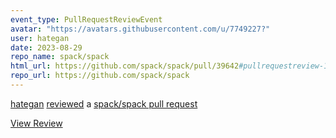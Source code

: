 ```yaml
---
event_type: PullRequestReviewEvent
avatar: "https://avatars.githubusercontent.com/u/7749227?"
user: hategan
date: 2023-08-29
repo_name: spack/spack
html_url: https://github.com/spack/spack/pull/39642#pullrequestreview-1601290794
repo_url: https://github.com/spack/spack
---
```


<a href='https://github.com/hategan' target='_blank'>hategan</a> <a href='https://github.com/spack/spack/pull/39642#pullrequestreview-1601290794' target='_blank'>reviewed</a> a <a href='https://github.com/spack/spack/pull/39642' target='_blank'>spack/spack pull request</a>

<small></small>

<a href='https://github.com/spack/spack/pull/39642#pullrequestreview-1601290794' target='_blank'>View Review</a>
